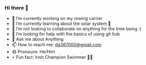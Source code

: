 ### Hi there 👋

<!--
**Bannview/Bannview** is a ✨ _special_ ✨ repository because its `README.md` (this file) appears on your GitHub profile.

Here are some ideas to get you started:

-->

- 🔭 I’m currently working on my rowing carrier
- 🌱 I’m currently learning about the solar system 🔭
- 👯 I’m not looking to collaborate on anything for the time being :) 
- 🤔 I’m looking for help with the basics of using git hub
- 💬 Ask me about Anything
- 📫 How to reach me: dg367000@gmail.com
- 😄 Pronouns: He/Him
- ⚡ Fun fact: Irish Champion Swimmer 🏊‍♂️ 

